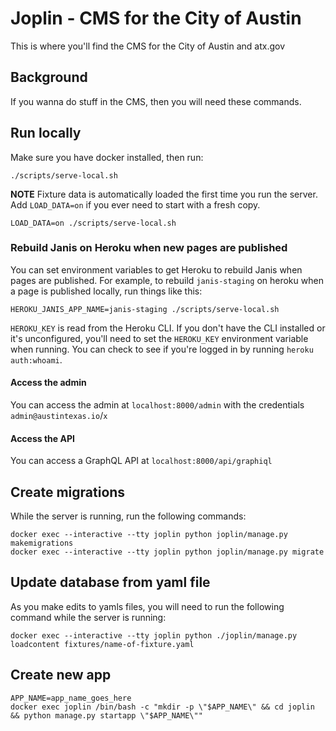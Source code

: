 # Joplin - CMS for the City of Austin

This is where you'll find the CMS for the City of Austin and atx.gov

## Background

If you wanna do stuff in the CMS, then you will need these commands.

## Run locally

Make sure you have docker installed, then run:

```
./scripts/serve-local.sh
```

**NOTE** Fixture data is automatically loaded the first time you run the server. Add `LOAD_DATA=on` if you ever need to start with a fresh copy.

```
LOAD_DATA=on ./scripts/serve-local.sh
```

### Rebuild Janis on Heroku when new pages are published

You can set environment variables to get Heroku to rebuild Janis when pages are published. For example, to rebuild `janis-staging` on heroku when a page is published locally, run things like this:

```
HEROKU_JANIS_APP_NAME=janis-staging ./scripts/serve-local.sh
```

`HEROKU_KEY` is read from the Heroku CLI. If you don't have the CLI installed or it's unconfigured, you'll need to set the `HEROKU_KEY` environment variable when running. You can check to see if you're logged in by running `heroku auth:whoami`.

#### Access the admin

You can access the admin at `localhost:8000/admin` with the credentials `admin@austintexas.io`/`x`

#### Access the API

You can access a GraphQL API at `localhost:8000/api/graphiql`


## Create migrations

While the server is running, run the following commands:

```
docker exec --interactive --tty joplin python joplin/manage.py makemigrations
docker exec --interactive --tty joplin python joplin/manage.py migrate
```

## Update database from yaml file

As you make edits to yamls files, you will need to run the following command while the server is running:

```
docker exec --interactive --tty joplin python ./joplin/manage.py loadcontent fixtures/name-of-fixture.yaml
```


## Create new app

```
APP_NAME=app_name_goes_here
docker exec joplin /bin/bash -c "mkdir -p \"$APP_NAME\" && cd joplin && python manage.py startapp \"$APP_NAME\""
```
